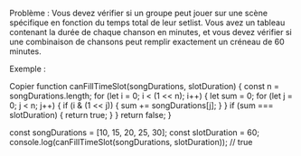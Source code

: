 Problème :
Vous devez vérifier si un groupe peut jouer sur une scène spécifique en fonction du temps total de leur setlist. Vous avez un tableau contenant la durée de chaque chanson en minutes, et vous devez vérifier si une combinaison de chansons peut remplir exactement un créneau de 60 minutes.

Exemple :

Copier
function canFillTimeSlot(songDurations, slotDuration) {
    const n = songDurations.length;
    for (let i = 0; i < (1 << n); i++) {
        let sum = 0;
        for (let j = 0; j < n; j++) {
            if (i & (1 << j)) {
                sum += songDurations[j];
            }
        }
        if (sum === slotDuration) {
            return true;
        }
    }
    return false;
}

const songDurations = [10, 15, 20, 25, 30];
const slotDuration = 60;
console.log(canFillTimeSlot(songDurations, slotDuration)); // true